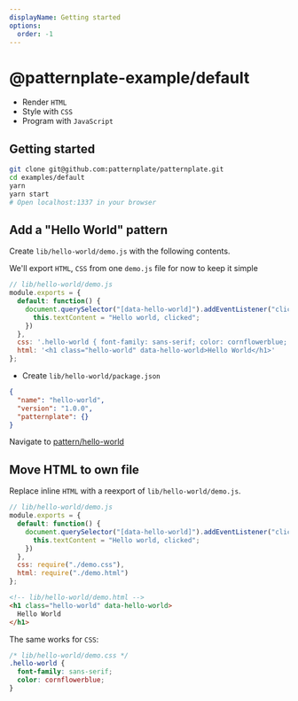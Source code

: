 ```yaml
---
displayName: Getting started
options:
  order: -1
---
```


# @patternplate-example/default

* Render `HTML`
* Style with `CSS`
* Program with `JavaScript`

## Getting started

```bash
git clone git@github.com:patternplate/patternplate.git
cd examples/default
yarn
yarn start
# Open localhost:1337 in your browser
```

## Add a "Hello World" pattern

Create `lib/hello-world/demo.js` with the
following contents. 

We'll export `HTML`, `CSS` from one `demo.js` file for now to keep it simple

```js
// lib/hello-world/demo.js
module.exports = {
  default: function() { 
    document.querySelector("[data-hello-world]").addEventListener("click", function() {
      this.textContent = "Hello world, clicked";
    })
  },
  css: '.hello-world { font-family: sans-serif; color: cornflowerblue; }',
  html: '<h1 class="hello-world" data-hello-world>Hello World</h1>'
};
```

* Create `lib/hello-world/package.json`

```json
{
  "name": "hello-world",
  "version": "1.0.0",
  "patternplate": {} 
}
```

Navigate to [pattern/hello-world](http://localhost:1337/pattern/hello-world)

## Move HTML to own file

Replace inline `HTML` with a reexport of `lib/hello-world/demo.js`.

```js
// lib/hello-world/demo.js
module.exports = {
  default: function() { 
    document.querySelector("[data-hello-world]").addEventListener("click", function() {
      this.textContent = "Hello world, clicked";
    })
  },
  css: require("./demo.css"),
  html: require("./demo.html")
};
```

```html
<!-- lib/hello-world/demo.html -->
<h1 class="hello-world" data-hello-world>
  Hello World
</h1>
```

The same works for `CSS`:

```css
/* lib/hello-world/demo.css */
.hello-world {
  font-family: sans-serif; 
  color: cornflowerblue;
}
```

